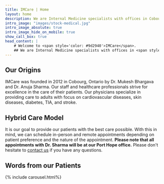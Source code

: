 ```yaml
---
title: IMCare | Home
layout: home
description: We are Internal Medicine specialists with offices in Cobourg and Port Hope, Ontario, Canada.
intro_image: "images/stock-medical.jpg"
intro_image_absolute: true
intro_image_hide_on_mobile: true
show_call_box: true
head_content: |
    # Welcome to <span style='color: #9d2940'>IMCare</span>.
    ## We are Internal Medicine specialists with offices in <span style='color: #9d2940'>Cobourg</span> and <span style='color: #9d2940'>Port Hope, Ontario, Canada</span>. We see patients in-person and virtually.
---
```



## Our Origins
IMCare was founded in 2012 in Cobourg, Ontario by Dr. Mukesh Bhargava and Dr. Anuja Sharma. Our staff and healthcare professionals strive for excellence in the care of their patients. Our physicians specialize in providing care to adults with focus on cardiovascular diseases, skin diseases, diabetes, TIA, and stroke. 

## Hybrid Care Model

It is our goal to provide our patients with the best care possible. With this in mind, we can schedule in-person and remote appointments depending on patient preference and the nature of the appointment. **Please note that all appointments with Dr. Sharma will be at our Port Hope office.** Please don't hesitate to <a href="">contact us</a> if you have any questions.

## Words from our Patients

{% include carousel.html%}